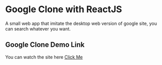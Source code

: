 # Google Clone with ReactJS

A small web app that imitate the desktop web version of google site, you can search whatever you want.

## Google Clone Demo Link

You can watch the site here
[Click Me](https://clone-c86a0.firebaseapp.com/)